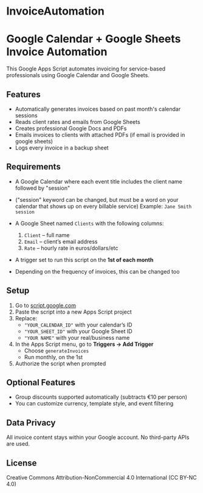 # InvoiceAutomation

# Google Calendar + Google Sheets Invoice Automation

This Google Apps Script automates invoicing for service-based professionals using Google Calendar and Google Sheets.

## Features

- Automatically generates invoices based on past month's calendar sessions
- Reads client rates and emails from Google Sheets
- Creates professional Google Docs and PDFs
- Emails invoices to clients with attached PDFs (if email is provided in google sheets)
- Logs every invoice in a backup sheet

## Requirements

- A Google Calendar where each event title includes the client name followed by "session"
- ("session" keyword can be changed, but must be a word on your calendar that shows up on every billable service)
  Example: `Jane Smith session`
- A Google Sheet named `Clients` with the following columns:
  1. `Client` – full name
  2. `Email` – client’s email address
  3. `Rate` – hourly rate in euros/dollars/etc

- A trigger set to run this script on the **1st of each month**
- Depending on the frequency of invoices, this can be changed too

## Setup

1. Go to [script.google.com](https://script.google.com/)
2. Paste the script into a new Apps Script project
3. Replace:
   - `"YOUR_CALENDAR_ID"` with your calendar’s ID
   - `"YOUR_SHEET_ID"` with your Google Sheet ID
   - `"YOUR NAME"` with your real/business name
4. In the Apps Script menu, go to **Triggers → Add Trigger**
   - Choose `generateInvoices`
   - Run monthly, on the 1st
5. Authorize the script when prompted

## Optional Features

- Group discounts supported automatically (subtracts €10 per person)
- You can customize currency, template style, and event filtering

## Data Privacy

All invoice content stays within your Google account. No third-party APIs are used.

## License

Creative Commons Attribution-NonCommercial 4.0 International (CC BY-NC 4.0)
